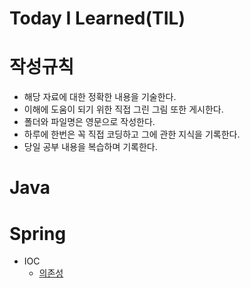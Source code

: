 # Today I Learned(TIL)

# 작성규칙
- 해당 자료에 대한 정확한 내용을 기술한다.
- 이해에 도움이 되기 위한 직접 그린 그림 또한 게시한다. 
- 폴더와 파일명은 영문으로 작성한다.
- 하루에 한번은 꼭 직접 코딩하고 그에 관한 지식을 기록한다.
- 당일 공부 내용을 복습하며 기록한다.
# Java
# Spring

- IOC 
  - [의존성](https://github.com/yongbin77/TIL/blob/main/Spring/%EC%8A%A4%ED%94%84%EB%A7%81%EC%9D%B4%EB%9E%80%3F)
